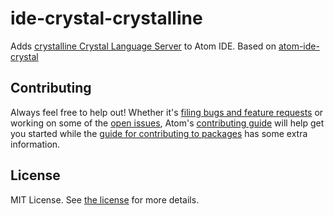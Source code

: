 # ide-crystal-crystalline

Adds [crystalline Crystal Language Server](https://github.com/elbywan/crystalline) to Atom IDE.
Based on [atom-ide-crystal](https://github.com/crystal-lang-tools/atom-ide-crystal/)

## Contributing

Always feel free to help out! Whether it's [filing bugs and feature requests](https://github.com/Whaxion/atom-ide-crystal-crystalline/issues/new) or working on some of the [open issues](https://github.com/Whaxion/atom-ide-crystal-crystalline/issues), Atom's [contributing guide](https://github.com/atom/atom/blob/master/CONTRIBUTING.md) will help get you started while the [guide for contributing to packages](https://github.com/atom/atom/blob/master/docs/contributing-to-packages.md) has some extra information.

## License

MIT License. See [the license](LICENSE.md) for more details.
